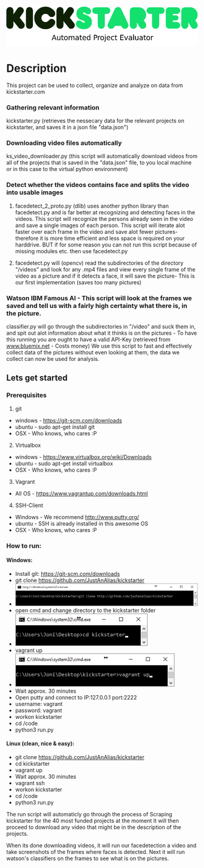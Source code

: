 ![alt tag](https://github.com/JustAnAlias/kickstarter/blob/master/pictures/kickstarter-logo.png)

# Description

This project can be used to collect, organize and analyze on data from kickstarter.com
### Gathering relevant information
kickstarter.py (retrieves the nessecary data for the relevant projects on kickstarter, and saves it in a json file "data.json")
### Downloading video files automatically
ks_video_downloader.py (this script will automatically download videos from all of the projects that is saved in the "data.json" file, to you local machine or in this case to the virtual python environment)
### Detect whether the videos contains face and splits the video into usable images

1. facedetect_2_proto.py (dlib) uses another python library than facedetect.py and is far better at recognizing and detecting faces in the videos. This script will recognize the persons already seen in the video and save a single images of each person. This script will iterate alot faster over each frame in the video and save alot fewer pictures- therefore it is more time efficient and less space is required on your harddrive. BUT if for some reason you can not run this script because of missing modules etc. then use facedetect.py

2. facedetect.py will (opencv) read the subdirectories of the directory "/videos" and look for any .mp4 files and view every single frame of the video as a picture and if it detects a face, it will save the picture- This is our first implementation (saves too many pictures) 

### Watson IBM Famous AI - This script will look at the frames we saved and tell us with a fairly high certainty what there is, in the picture.

classifier.py will go through the subdirectories in "/video" and suck them in, and spit out alot information about what it thinks is on the pictures - To have this running you are ought to have a valid API-Key (retrieved from www.bluemix.net - Costs money)
We use this script to fast and effectively collect data of the pictures without even looking at them, the data we collect can now be used for analysis.


## Lets get started

### Prerequisites
1. git 
 - windows - https://git-scm.com/downloads
 - ubuntu -  sudo apt-get install git
 - OSX     - Who knows, who cares :P
2. Virtualbox 
 - windows - https://www.virtualbox.org/wiki/Downloads
 - ubuntu  - sudo apt-get install virtualbox
 - OSX     - Who knows, who cares :P

3. Vagrant 
 - All OS - https://www.vagrantup.com/downloads.html

4. SSH-Client
 - Windows - We recommend http://www.putty.org/
 - ubuntu  - SSH is already installed in this awesome OS
 - OSX     - Who knows, who cares :P



### How to run:

#### Windows:
- Install git: https://git-scm.com/downloads
- git clone https://github.com/JustAnAlias/kickstarter
- ![alt tag](https://github.com/JustAnAlias/kickstarter/blob/master/pictures/gitclone.png)
- open cmd and change directory to the kickstarter folder
- ![alt tag](https://github.com/JustAnAlias/kickstarter/blob/master/pictures/cd.png)
- vagrant up
- ![alt tag](https://github.com/JustAnAlias/kickstarter/blob/master/pictures/vagrantUp.png)
- Wait approx. 30 minutes
- Open putty and connect to IP:127.0.0.1 port:2222 
- username: vagrant
- password: vagrant
- workon kickstarter
- cd /code
- python3 run.py


####  Linux (clean, nice & easy):
- git clone https://github.com/JustAnAlias/kickstarter
- cd kickstarter
- vagrant up
- Wait approx. 30 minutes
- vagrant ssh
- workon kickstarter
- cd /code
- python3 run.py

The run script will automaticly go through the process of Scraping kickstarter for the 40 most funded projects at the moment
It will then proceed to download any video that might be in the description of the projects.

When its done downloading videos, it will run our facedetection a video and take screenshots of the frames where faces is detected.
Next it will run watson's classifiers on the frames to see what is on the pictures.

